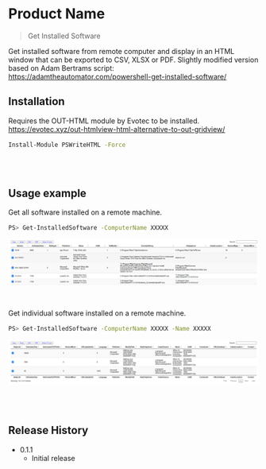 # Product Name
> Get Installed Software


Get installed software from remote computer and display in an HTML window that can be exported to CSV, XLSX or PDF.
Slightly modified version based on Adam Bertrams script: https://adamtheautomator.com/powershell-get-installed-software/



## Installation

Requires the OUT-HTML module by Evotec to be installed.
https://evotec.xyz/out-htmlview-html-alternative-to-out-gridview/
```sh
Install-Module PSWriteHTML -Force
```

<br />
<br />

## Usage example

Get all software installed on a remote machine.
```sh
PS> Get-InstalledSoftware -ComputerName XXXXX
```
![Alt text](https://github.com/rrice2004/PowerShell/blob/master/PowerShell%20-%20GetInstalledSOftware/Screens/all%20software.PNG) 

<br />

Get individual software installed on a remote machine.
```sh
PS> Get-InstalledSoftware -ComputerName XXXXX -Name XXXXX
```
![Alt text](https://github.com/rrice2004/PowerShell/blob/master/PowerShell%20-%20GetInstalledSOftware/Screens/Single%20Software.PNG) 

<br />
<br />


## Release History
* 0.1.1
    * Initial release




